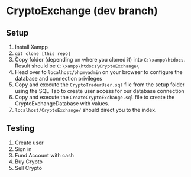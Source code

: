 # CryptoExchange (dev branch)

## Setup 

1. Install Xampp 
2. `git clone [this repo]` 
3. Copy folder (depending on where you cloned it) into `C:\xampp\htdocs`. Result should be `C:\xampp\htdocs\CryptoExchange\` 
4. Head over to `localhost/phpmyadmin` on your browser to configure the database and connection privileges 
5. Copy and execute the `CryptoTraderUser.sql` file from the setup folder using the SQL Tab to create user access for our database connection
6. Copy and execute the `CreateCryptoExchange.sql` file to create the CryptoExchangeDatabase with values. 
7. `localhost/CryptoExchange/` should direct you to the index. 



## Testing

1. Create user
2. Sign in 
3. Fund Account with cash
4. Buy Crypto 
5. Sell Crypto 

